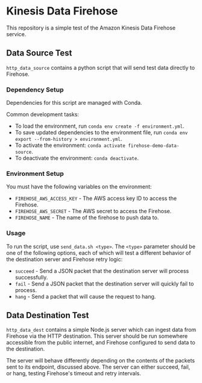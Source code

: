 # Kinesis Data Firehose 

This repository is a simple test of the Amazon Kinesis Data Firehose service. 

## Data Source Test
`http_data_source` contains a python script that will send test data directly to Firehose.

### Dependency Setup
Dependencies for this script are managed with Conda.

Common development tasks:
- To load the environment, run `conda env create -f environment.yml`.
- To save updated dependencies to the environment file, run `conda env export --from-history > environment.yml`. 
- To activate the environment: `conda activate firehose-demo-data-source`.
- To deactivate the environment: `conda deactivate`.

### Environment Setup
You must have the following variables on the environment:

- `FIREHOSE_AWS_ACCESS_KEY` - The AWS access key ID to access the Firehose.
- `FIREHOSE_AWS_SECRET` - The AWS secret to access the Firehose.
- `FIREHOSE_NAME` - The name of the firehose to push data to.

### Usage
To run the script, use `send_data.sh <type>`. The `<type>` parameter should be one of the following options, each of which will test a different behavior of the destination server and Firehose retry logic:

- `succeed` - Send a JSON packet that the destination server will process successfully.
- `fail` - Send a JSON packet that the destination server will quickly fail to process.
- `hang` - Send a packet that will cause the request to hang.

## Data Destination Test
`http_data_dest` contains a simple Node.js server which can ingest data from Firehose via the HTTP destination. This server should be run somewhere accessible from the public internet, and Firehose configured to send data to the destination. 

The server will behave differently depending on the contents of the packets sent to its endpoint, discussed above. The server can either succeed, fail, or hang, testing Firehose's timeout and retry intervals.
